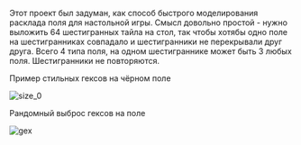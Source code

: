 Этот проект был задуман, как способ быстрого моделирования расклада поля для настольной игры.
Смысл довольно простой - нужно выложить 64 шестигранных тайла на стол, так чтобы хотябы одно поле на шестигранниках совпадало и шестигранники не перекрывали друг друга.
Всего 4 типа поля, на одном шестиграннике может быть 3 любых поля. Шестигранники не повторяются.

Пример стильных гексов на чёрном поле

![size_0](https://github.com/iisakov/BoardGame/assets/59264679/1f041bea-973f-44a7-a90a-a5303a6e004b) 

Рандомный выброс гексов на поле

![gex](https://github.com/iisakov/BoardGame/assets/59264679/01fafe7b-6ff8-438d-8a76-fa14973988c8)

